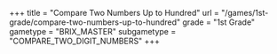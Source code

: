 +++
title = "Compare Two Numbers Up to Hundred"
url = "/games/1st-grade/compare-two-numbers-up-to-hundred"
grade = "1st Grade"
gametype = "BRIX_MASTER"
subgametype = "COMPARE_TWO_DIGIT_NUMBERS"
+++